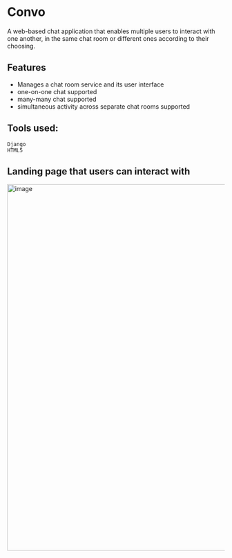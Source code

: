 # Convo

A web-based chat application that enables multiple users to interact with one another, in the same chat room or different ones according to their choosing.
 
## Features

- Manages a chat room service and its user interface
- one-on-one chat supported
- many-many chat supported
- simultaneous activity across separate chat rooms supported

## Tools used:
```
Django
HTML5
```
## Landing page that users can interact with

<img width="847" alt="image" src="https://user-images.githubusercontent.com/52818452/143519702-8e036046-1e91-4338-9da2-cf6f1d3ff37c.png">
